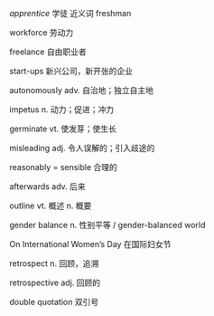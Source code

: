 *apprentice*  学徒      近义词 freshman

workforce    劳动力

freelance   自由职业者

start-ups  新兴公司，新开张的企业

autonomously  adv. 自治地；独立自主地 

impetus  n. 动力；促进；冲力 

germinate vt. 使发芽；使生长 

misleading  adj. 令人误解的；引入歧途的 

reasonably = sensible  合理的

afterwards adv. 后来

outline  vt. 概述  n. 概要

gender balance n. 性别平等  /  gender-balanced world  

On International Women’s Day  在国际妇女节

retrospect  n. 回顾，追溯

retrospective adj. 回顾的

double quotation 双引号